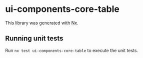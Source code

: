 # ui-components-core-table

This library was generated with [Nx](https://nx.dev).

## Running unit tests

Run `nx test ui-components-core-table` to execute the unit tests.
